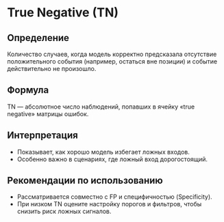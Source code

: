 # True Negative (TN)

## Определение
Количество случаев, когда модель корректно предсказала отсутствие положительного события (например, остаться вне позиции) и событие действительно не произошло.

## Формула
TN — абсолютное число наблюдений, попавших в ячейку «true negative» матрицы ошибок.

## Интерпретация
- Показывает, как хорошо модель избегает ложных входов.
- Особенно важно в сценариях, где ложный вход дорогостоящий.

## Рекомендации по использованию
- Рассматривается совместно с FP и специфичностью (Specificity).
- При низком TN оцените настройку порогов и фильтров, чтобы снизить риск ложных сигналов.
